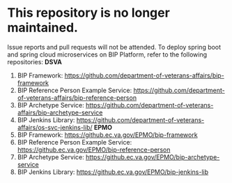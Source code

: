 # This repository is no longer maintained.
Issue reports and pull requests will not be attended. 
To deploy spring boot and spring cloud microservices on BIP Platform, refer to the following repositories:
**DSVA**
1. BIP Framework: https://github.com/department-of-veterans-affairs/bip-framework
2. BIP Reference Person Example Service: https://github.com/department-of-veterans-affairs/bip-reference-person
3. BIP Archetype Service: https://github.com/department-of-veterans-affairs/bip-archetype-service
4. BIP Jenkins Library: https://github.com/department-of-veterans-affairs/os-svc-jenkins-lib/
**EPMO**
1. BIP Framework: https://github.ec.va.gov/EPMO/bip-framework
2. BIP Reference Person Example Service: https://github.ec.va.gov/EPMO/bip-reference-person
3. BIP Archetype Service: https://github.ec.va.gov/EPMO/bip-archetype-service
4. BIP Jenkins Library: https://github.ec.va.gov/EPMO/bip-jenkins-lib
